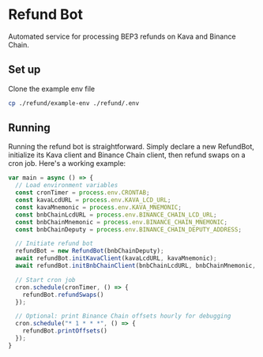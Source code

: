 # Refund Bot
Automated service for processing BEP3 refunds on Kava and Binance Chain.

## Set up

Clone the example env file
```bash
cp ./refund/example-env ./refund/.env
```

## Running

Running the refund bot is straightforward. Simply declare a new RefundBot, initialize its Kava client and Binance Chain client, then refund swaps on a cron job. Here's a working example:

```javascript
var main = async () => {
  // Load environment variables
  const cronTimer = process.env.CRONTAB;
  const kavaLcdURL = process.env.KAVA_LCD_URL;
  const kavaMnemonic = process.env.KAVA_MNEMONIC;
  const bnbChainLcdURL = process.env.BINANCE_CHAIN_LCD_URL;
  const bnbChainMnemonic = process.env.BINANCE_CHAIN_MNEMONIC;
  const bnbChainDeputy = process.env.BINANCE_CHAIN_DEPUTY_ADDRESS;

  // Initiate refund bot
  refundBot = new RefundBot(bnbChainDeputy);
  await refundBot.initKavaClient(kavaLcdURL, kavaMnemonic);
  await refundBot.initBnbChainClient(bnbChainLcdURL, bnbChainMnemonic, "mainnet");

  // Start cron job
  cron.schedule(cronTimer, () => {
    refundBot.refundSwaps()
  });

  // Optional: print Binance Chain offsets hourly for debugging
  cron.schedule("* 1 * * *", () => {
    refundBot.printOffsets()
  });
}
```
